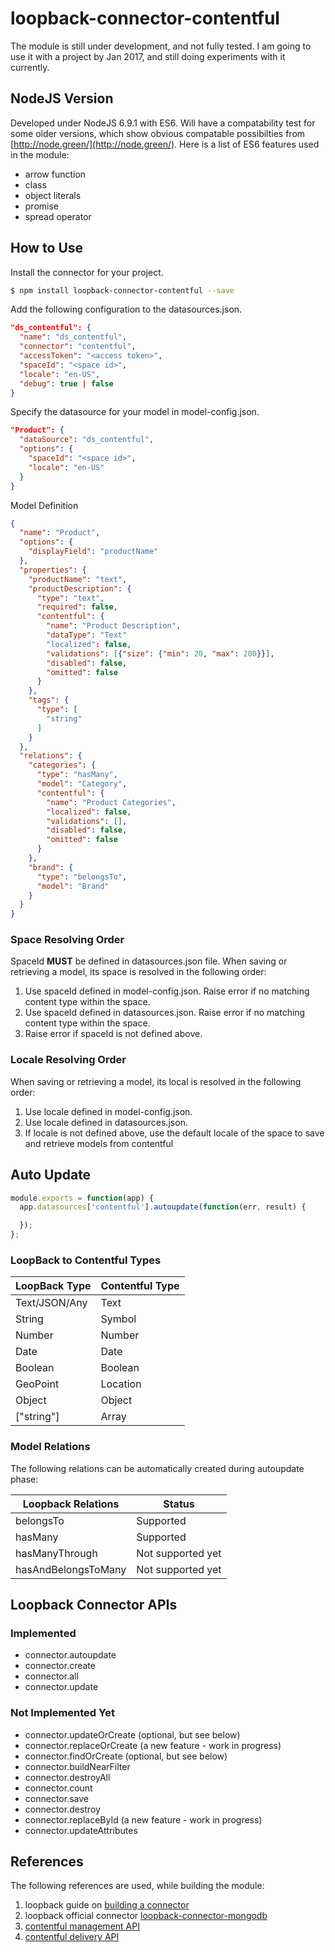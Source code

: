 # loopback-connector-contentful
The module is still under development, and not fully tested. I am going to use it with a project by Jan 2017, and still doing experiments with it currently.

## NodeJS Version

Developed under NodeJS 6.9.1 with ES6. Will have a compatability test for some older versions, which show obvious compatable possibilties from [http://node.green/](http://node.green/). Here is a list of ES6 features used in the module:

- arrow function
- class
- object literals
- promise
- spread operator

## How to Use

Install the connector for your project.

```bash
$ npm install loopback-connector-contentful --save
```

Add the following configuration to the datasources.json.

```json
"ds_contentful": {
  "name": "ds_contentful",
  "connector": "contentful",
  "accessToken": "<access token>",
  "spaceId": "<space id>",
  "locale": "en-US",
  "debug": true | false
}
```

Specify the datasource for your model in model-config.json.

```json
"Product": {
  "dataSource": "ds_contentful",
  "options": {
    "spaceId": "<space id>",
    "locale": "en-US"
  }
}
```

Model Definition

```json
{
  "name": "Product",
  "options": {
    "displayField": "productName"
  },
  "properties": {
    "productName": "text",
    "productDescription": {
      "type": "text",
      "required": false,
      "contentful": {
        "name": "Product Description",
        "dataType": "Text"
        "localized": false,
        "validations": [{"size": {"min": 20, "max": 200}}],
        "disabled": false,
        "omitted": false
      }
    },
    "tags": {
      "type": [
        "string"
      ]
    }
  },
  "relations": {
    "categories": {
      "type": "hasMany",
      "model": "Category",
      "contentful": {
        "name": "Product Categories",
        "localized": false,
        "validations": [],
        "disabled": false,
        "omitted": false
      }
    },
    "brand": {
      "type": "belongsTo",
      "model": "Brand"
    }
  }
}
```



### Space Resolving Order

SpaceId **MUST** be defined in datasources.json file. When saving or retrieving a model, its space is resolved in the following order:

1. Use spaceId defined in model-config.json. Raise error if no matching content type within the space. 
2. Use spaceId defined in datasources.json. Raise error if no matching content type within the space. 
3. Raise error if spaceId is not defined above.

### Locale Resolving Order

When saving or retrieving a model, its local is resolved in the following order:

1. Use locale defined in model-config.json.
2. Use locale defined in datasources.json.
3. If locale is not defined above, use the default locale of the space to save and retrieve models from contentful

## Auto Update

```javascript
module.exports = function(app) {
  app.datasources['contentful'].autoupdate(function(err, result) {

  });
};
```

### LoopBack to Contentful Types

| LoopBack Type | Contentful Type |
| ------------- | --------------- |
| Text/JSON/Any | Text            |
| String        | Symbol          |
| Number        | Number          |
| Date          | Date            |
| Boolean       | Boolean         |
| GeoPoint      | Location        |
| Object        | Object          |
| ["string"]    | Array           |

### Model Relations

The following relations can be automatically created during autoupdate phase:

| Loopback Relations  | Status            |
| ------------------- | ----------------- |
| belongsTo           | Supported         |
| hasMany             | Supported         |
| hasManyThrough      | Not supported yet |
| hasAndBelongsToMany | Not supported yet |

## Loopback Connector APIs

### Implemented

* connector.autoupdate
* connector.create
* connector.all
* connector.update

### Not Implemented Yet

- connector.updateOrCreate (optional, but see below)
- connector.replaceOrCreate (a new feature - work in progress)
- connector.findOrCreate (optional, but see below)
- connector.buildNearFilter
- connector.destroyAll
- connector.count
- connector.save
- connector.destroy
- connector.replaceById (a new feature - work in progress)
- connector.updateAttributes 

## References

The following references are used, while building the module:

1. loopback guide on [building a connector](http://loopback.io/doc/en/lb2/Building-a-connector.html)
2. loopback official connector [loopback-connector-mongodb](https://github.com/strongloop/loopback-connector-mongodb)
3. [contentful management API](https://contentful.github.io/contentful-management.js/contentful-management/1.2.1/index.html)
4. [contentful delivery API](https://contentful.github.io/contentful.js/contentful/3.7.0/index.html)

